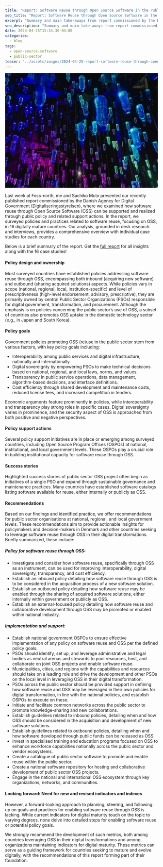 ```yaml
---
title: "Report: Software Reuse through Open Source Software in the Public Sector"
seo_title: "Report: Software Reuse through Open Source Software in the Public Sector - a survey of 16 digitally mature countries"
excerpt: "Summary and main take-aways from report commissioned by the Danish Agency for Digital Government (Digitaliseringsstyrelsen), where we examined how software reuse through Open Source Software (OSS) can be supported and realized through public policy and related support actions. In the report, we surveyed policies and practices related to software reuse, focusing on OSS, in 16 digitally mature countries."
seo_description: "Summary and main take-aways from report commissioned by the Danish Agency for Digital Government (Digitaliseringsstyrelsen), where we examined how software reuse through Open Source Software (OSS) can be supported and realized through public policy and related support actions. In the report, we surveyed policies and practices related to software reuse, focusing on OSS, in 16 digitally mature countries."
date: 2024-04-25T15:34:30-04:00
categories:
  - blog
tags:
  - open-source-software
  - public-sector
teaser: "../assets/images/2024-04-25-report-software-reuse-through-open-source-software-in-public-sector/teaser.jpg"
---
```


![teaser.jpg](/assets/images/2024-04-25-report-software-reuse-through-open-source-software-in-public-sector/teaser.jpg)

Last week at Foss-north, me and Sachiko Muto presented our recently published report commissioned by the Danish Agency for Digital Government (Digitaliseringsstyrelsen), where we examined how software reuse through Open Source Software (OSS) can be supported and realized through public policy and related support actions. In the report, we surveyed policies and practices related to software reuse, focusing on OSS, in 16 digitally mature countries. Our analysis, grounded in desk research and interviews, provides a comprehensive overview with individual case studies for each country.

Below is a brief summary of the report. Get the [full report](https://www.diva-portal.org/smash/get/diva2:1848137/FULLTEXT01.pdf) for all insights along with the 16 case studies!

#### Policy design and ownership
Most surveyed countries have established policies addressing software reuse through OSS, encompassing both inbound (acquiring new software) and outbound (sharing acquired solutions) aspects. While policies vary in scope (national, regional, local, institution-specific) and level of prescriptiveness (high-level endorsement, advisory, prescriptive), they are primarily owned by central Public Sector Organizations (PSOs) responsible for digital government, transformation, and procurement. Although the emphasis is on policies concerning the public sector’s use of OSS, a subset of countries also promotes OSS uptake in the domestic technology sector (e.g., in Japan and South Korea).

#### Policy goals
Government policies promoting OSS (re)use in the public sector stem from various factors, with key policy goals including:
*	Interoperability among public services and digital infrastructure, nationally and internationally.
*	Digital sovereignty by empowering PSOs to make technical decisions based on national, regional, and local laws, norms, and values.
*	Transparency in public service operations, data management, algorithm-based decisions, and interface definitions.
*	Cost efficiency through shared development and maintenance costs, reduced license fees, and increased competition in tenders.

Economic arguments feature prominently in policies, while interoperability and transparency play strong roles in specific cases. Digital sovereignty varies in prominence, and the security aspect of OSS is approached from both positive and negative perspectives.

#### Policy support actions
Several policy support initiatives are in place or emerging among surveyed countries, including Open Source Program Offices (OSPOs) at national, institutional, and local government levels. These OSPOs play a crucial role in building institutional capacity for software reuse through OSS.

#### Success stories
Highlighted success stories of public sector OSS project often begin as initiatives of a single PSO and expand through sustainable governance and maintenance practices. Many countries have established software catalogs listing software available for reuse, either internally or publicly as OSS.

#### Recommendations
Based on our findings and identified practice, we offer recommendations for public sector organisations at national, regional, and local government levels. These recommendations aim to provide actionable insights for policymakers and decision-makers in Denmark and other countries seeking to leverage software reuse through OSS in their digital transformations. Briefly summarized, these include:

##### Policy for software reuse through OSS:
*	Investigate and consider how software reuse, specifically through OSS as an instrument, can be used for improving interoperability, digital sovereignty, transparency, and cost efficiency.
*	Establish an inbound policy detailing how software reuse through OSS is to be considered in the acquisition process of a new software solution.
*	Establish an outbound policy detailing how software reuse may be enabled through the sharing of acquired software solutions, either internally within government or publicly as OSS.
*	Establish an external-focused policy detailing how software reuse and collaborative development through OSS may be promoted or enabled within national industry.

##### Implementation and support:
*	Establish national government OSPOs to ensure effective implementation of any policy on software reuse and OSS per the defined policy goals.
*	PSOs should identify, set up, and leverage administrative and legal bodies as neutral arenas and stewards to pool resources, host, and collaborate on joint OSS projects and enable software reuse.
*	Municipalities, cities, and regions with the capabilities and resources should take on a leading role and drive the development and other PSOs on the local level in leveraging OSS in their digital transformation.
*	PSOs across the public sector should be provided support in defining how software reuse and OSS may be leveraged in their own policies for digital transformation, in line with the national policies, and establish OSPOs to execute on these.
*	Initiate and facilitate common networks across the public sector to promote knowledge-sharing and new collaborations.
*	Establish guidelines related to inbound policies, detailing when and how OSS should be considered in the acquisition and development of new software solutions.
*	Establish guidelines related to outbound policies, detailing when and how software developed through public funds can be released as OSS.
*	Invest in specialised training and education programs focused on OSS to enhance workforce capabilities nationally across the public sector and vendor ecosystems.
*	Create a catalogue of public sector software to promote and enable reuse within the public sector.
*	Create a national software repository for hosting and collaborative development of public sector OSS projects.
*	Engage in the national and international OSS ecosystem through key organizations, networks, and communities.

#### Looking forward: Need for new and revised indicators and indexes
However, a forward-looking approach to planning, steering, and following up on goals and practices for enabling software reuse through OSS is lacking. While current indicators for digital maturity touch on the topic to varying degrees, none delve into detailed steps for enabling software reuse or potential policy goals.

We strongly recommend the development of such metrics, both among countries leveraging OSS in their digital transformations and among organizations maintaining indicators for digital maturity. These metrics can serve as a guiding framework for countries seeking to mature and evolve digitally, with the recommendations of this report forming part of their foundation.
